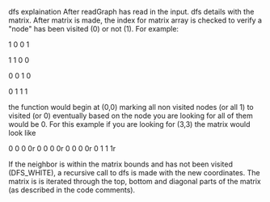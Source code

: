 dfs explaination 
After readGraph has read in the input. dfs details with the matrix. 
After matrix is made, the index for matrix array is checked to verify a "node" has been visited (0) or not (1). 
For example:

1 0 0 1

1 1 0 0

0 0 1 0

0 1 1 1

the function would begin at (0,0) marking all non visited nodes (or all 1) to visited (or 0)
eventually based on the node you are looking for all of them would be 0. For this example if you are looking for 
(3,3) the matrix would look like 

0 0 0 0r
0 0 0 0r
0 0 0 0r
0 1 1 1r

If the neighbor is within the matrix bounds and has not been visited (DFS_WHITE), a recursive call to dfs is made with the new coordinates.
The matrix is is iterated through the top, bottom and diagonal parts of the matrix (as described in the code comments).
